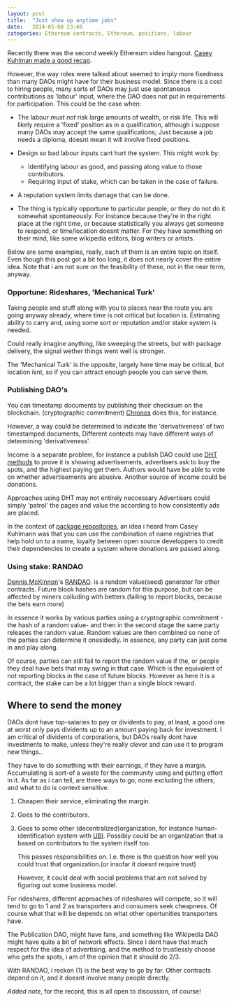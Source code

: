```yaml
---
layout: post
title:  "Just show up anytime jobs"
date:   2014-05-08 23:40
categories: Ethereum contracts, Ethereum, positions, labour
---
```


Recently there was the second weekly Ethereum video hangout.
[Casey Kuhlman made a good recap](https://tao.epm.io/entries/2014/dao-design-jam-week-2-recap.html).

However, the way roles were talked about seemed to imply more fixedness than
many DAOs might have for their business model. Since there is a cost to hiring
people, many sorts of DAOs may just use spontaneous contributions as 'labour'
input, where the DAO does not put in requirements for participation. This could
be the case when:

* The labour *must not* risk large amounts of wealth, or risk life. This will
  likely require a 'fixed' position as in a qualification, although i suppose
  many DAOs may accept the same qualifications; Just because a job needs a 
  diploma, doesnt mean it will involve fixed positions.

* Design so bad labour inputs cant hurt the system. This might work by:
  + Identifying labour as good, and passing along value to those contributors.
  + Requiring input of stake, which can be taken in the case of failure.

* A reputation system limits damage that can be done.

* The thing is typically opportune to particular people, or they do not do it
  somewhat spontaneously. For instance because they're in the right place at the
  right time, or because statistically you always get someone to respond,
  or time/location doesnt matter. For they have something on their mind, like
  some wikipedia editors, blog writers or artists.

Below are some examples, really, each of them is an entire topic on itself.
Even though this post got a bit too long, it does not nearly cover the entire
idea. Note that i am not sure on the feasibility of these, not in the near term,
anyway.

### Opportune: Rideshares, 'Mechanical Turk'
Taking people and stuff along with you to places near the route you are going
anyway already, where time is not critical but location is. Estimating ability
to carry and, using some sort or reputation and/or stake system is needed.

Could really imagine anything, like sweeping the streets, but with package
delivery, the signal wether things went well is stronger.

The 'Mechanical Turk' is the opposite, largely here time may be critical, but
location isnt, so if you can attract enough people you can serve them.

### Publishing DAO's
You can timestamp documents by publishing their checksum on the blockchain.
(cryptographic commitment) [Chronos](https://github.com/mquandalle/chronos/)
does this, for instance.

However, a way could be determined to indicate the 'derivativeness' of two
timestamped documents, Different contexts may have different ways of 
determining 'derivativeness'.

Income is a separate problem, for instance a publish DAO could use
[DHT methods](http://o-jasper.github.io/blog/2014/05/08/DHTs%3A-more-than-just-storage.html) to prove it is showing advertisements, advertisers ask to buy the spots, and the
highest paying get them. Authors would have be able to vote on whether 
advertisements are abusive. Another source of income could be donations.

Approaches using DHT may not entirely neccessary Advertisers could simply 'patrol'
the pages and value the according to how consistently ads are placed.

In the context of
[package repositories](https://tao.epm.io//entries/2014/introducing-ethereum-package-manager.html),
an idea i heard from Casey Kuhlmann was that you can use the combination of name
registries that help hold on to a name, loyalty between open source developpers
to credit their dependencies to create a system where donations are passed along.

### Using stake: RANDAO

[Dennis McKinnon](https://github.com/dennismckinnon)'s
[RANDAO](https://github.com/dennismckinnon/Ethereum-Contracts/tree/master/RANDAO).
is a random value(seed) generator for other contracts.
Future block hashes are random for this purpose, but can be affected by miners
colluding with betters.(failing to report blocks, because the bets earn more)

In essence it works by various parties using a cryptographic commitment 
-the hash of a random value- and then in the second stage the same party
releases the random value. Random values are then combined so none of the
parties can determine it onesidedly. In essence, any party can just come in
and play along.

Of course, parties can still fail to report the random value if the, or people
they deal have bets that may swing in that case. Which is the equivalent of not
reporting blocks in the case of future blocks. However as here it is a contract,
the stake can be a lot bigger than a single block reward.

## Where to send the money

DAOs dont have top-salaries to pay or dividents to pay, at least, a good one at
worst only pays dividents up to an amount paying back for investment. I am
critical of dividents of corporations, but DAOs really dont have investments
to make, unless they're really clever and can use it to program new things..

They have to do something with their earnings, if they have a margin.
Accumulating is sort-of a waste for the community using and putting effort in
it. As far as i can tell, are three ways to go, none excluding the others,
and what to do is context sensitive.

1. Cheapen their service, eliminating the margin.

2. Goes to the contributors.

3. Goes to some other (decentralized)organization, for instance
  human-identification system with
  [UBI](https://en.wikipedia.org/wiki/Basic_income_guarantee).
  Possibly could be an organization that is based on contributors to the system
  itself too.

   This passes responsibilities on. I.e. there is the question how well you
   could trust that organization.(or insofar it doesnt require trust)

   However, it could deal with social problems that are not solved by figuring
   out some business model.

For rideshares, different approaches of rideshares will compete, so it will
tend to go to 1 and 2 as transporters and consumers seek cheapness. Of course
what that will be depends on what other opertunities transporters have.

The Publication DAO, might have fans, and something like Wikipedia DAO might
have quite a bit of network effects. Since i dont have that much respect for the
idea of advertising, and the method to trustlessly choose who gets the spots,
i am of the opinion that it should do 2/3.

With RANDAO, i reckon (1) is the best way to go by far. Other contracts depend
on it, and it doesnt involve many people directly.

*Added note*, for the record, this is all open to discussion, of course!
